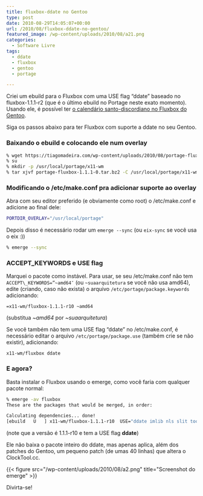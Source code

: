 ```yaml
---
title: fluxbox-ddate no Gentoo
type: post
date: 2010-08-29T14:05:07+00:00
url: /2010/08/fluxbox-ddate-no-gentoo/
featured_image: /wp-content/uploads/2010/08/a21.png
categories:
  - Software Livre
tags:
  - ddate
  - fluxbox
  - gentoo
  - portage

---
```

Criei um ebuild para o Fluxbox com uma USE flag “ddate” baseado no fluxbox-1.1.1-r2 (que é o último ebuild no Portage neste exato momento). Usando ele, é possível ter [o calendário santo-discordiano no Fluxbox do Gentoo][1].

Siga os passos abaixo para ter Fluxbox com suporte a ddate no seu Gentoo.

### Baixando o ebuild e colocando ele num overlay

```bash
% wget https://tiagomadeira.com/wp-content/uploads/2010/08/portage-fluxbox-1.1.1-0.tar.bz2
% su
% mkdir -p /usr/local/portage/x11-wm
% tar xjvf portage-fluxbox-1.1.1-0.tar.bz2 -C /usr/local/portage/x11-wm
```

### Modificando o /etc/make.conf pra adicionar suporte ao overlay

Abra com seu editor preferido (e obviamente como root) o /etc/make.conf e adicione ao final dele:

```bash
PORTDIR_OVERLAY="/usr/local/portage"
```

Depois disso é necessário rodar um `emerge --sync` (ou `eix-sync` se você usa o eix :))

```bash
% emerge --sync
```

### ACCEPT_KEYWORDS e USE flag

Marquei o pacote como instável. Para usar, se seu /etc/make.conf não tem `ACCEPT\_KEYWORDS=”~amd64″` (ou `~suaarquitetura` se você não usa amd64), edite (criando, caso não exista) o arquivo `/etc/portage/package.keywords` adicionando:

```
=x11-wm/fluxbox-1.1.1-r10 ~amd64
```

(substitua _~amd64_ por _~suaarquitetura_)

Se você também não tem uma USE flag “ddate” no /etc/make.conf, é necessário editar o arquivo `/etc/portage/package.use` (também crie se não existir), adicionando:

```
x11-wm/fluxbox ddate
```

### E agora?

Basta instalar o Fluxbox usando o emerge, como você faria com qualquer pacote normal:

```bash
% emerge -av fluxbox
These are the packages that would be merged, in order:

Calculating dependencies... done!
[ebuild   U   ] x11-wm/fluxbox-1.1.1-r10  USE="ddate imlib nls slit toolbar truetype vim-syntax -gnome -newmousefocus -xinerama" 0 kB [1]
```

(note que a versão é 1.1.1-r10 e tem a USE flag **ddate**)

Ele não baixa o pacote inteiro do ddate, mas apenas aplica, além dos patches do Gentoo, um pequeno patch (de umas 40 linhas) que altera o ClockTool.cc.

{{< figure src="/wp-content/uploads/2010/08/a2.png" title="Screenshot do emerge" >}}

Divirta-se!

 [1]: /2010/08/calendario-santo-discordiano-no-fluxbox/
